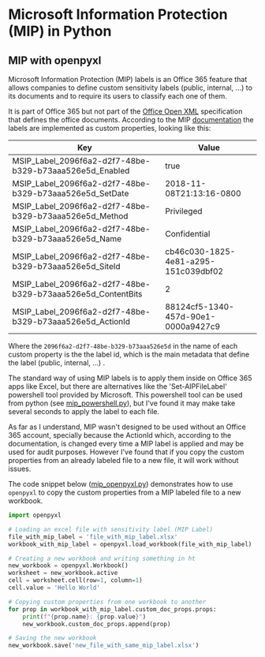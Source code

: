 # Microsoft Information Protection (MIP) in Python

## MIP with openpyxl

Microsoft Information Protection (MIP) labels is an Office 365 feature that allows companies to define custom sensitivity labels (public, internal, ...) to its documents and to require its users to classify each one of them.

It is part of Office 365 but not part of the [Office Open XML](https://en.wikipedia.org/wiki/Office_Open_XML) specification that defines the office documents. According to the MIP [documentation](https://learn.microsoft.com/en-us/information-protection/develop/concept-mip-metadata) the labels are implemented as custom properties, looking like this:

|Key                                                        |Value                               |
|-----------------------------------------------------------|------------------------------------|
|MSIP_Label_2096f6a2-d2f7-48be-b329-b73aaa526e5d_Enabled    |true
|MSIP_Label_2096f6a2-d2f7-48be-b329-b73aaa526e5d_SetDate    |2018-11-08T21:13:16-0800
|MSIP_Label_2096f6a2-d2f7-48be-b329-b73aaa526e5d_Method     |Privileged
|MSIP_Label_2096f6a2-d2f7-48be-b329-b73aaa526e5d_Name       |Confidential
|MSIP_Label_2096f6a2-d2f7-48be-b329-b73aaa526e5d_SiteId     |cb46c030-1825-4e81-a295-151c039dbf02
|MSIP_Label_2096f6a2-d2f7-48be-b329-b73aaa526e5d_ContentBits|2
|MSIP_Label_2096f6a2-d2f7-48be-b329-b73aaa526e5d_ActionId   |88124cf5-1340-457d-90e1-0000a9427c9

Where the `2096f6a2-d2f7-48be-b329-b73aaa526e5d` in the name of each custom property is the the label id, which is the main metadata that define the label (public, internal, ...) .

The standard way of using MIP labels is to apply them inside on Office 365 apps like Excel, but there are alternatives like the 'Set-AIPFileLabel' powershell tool provided by Microsoft. This powershell tool can be used from python (see [mip_powershell.py](https://github.com/brunomsantiago/mip_python/blob/main/mip_powershell.py)), but I've found it may make take several seconds to apply the label to each file.

As far as I understand, MIP wasn't designed to be used without an Office 365 account, specially because the ActionId which, according to the documentation, is changed every time a MIP label is applied and may be used for audit purposes. However I've found that if you copy the custom properties from an already labeled file to a new file, it will work without issues.

The code snippet below ([mip_openpyxl.py](https://github.com/brunomsantiago/mip_python/blob/main/mip_openpyxl.py)) demonstrates how to use `openpyxl` to copy the custom properties from a MIP labeled file to a new workbook.

```Python
import openpyxl

# Loading an excel file with sensitivity label (MIP Label)
file_with_mip_label = 'file_with_mip_label.xlsx'
workbook_with_mip_label = openpyxl.load_workbook(file_with_mip_label)

# Creating a new workbook and writing something in ht
new_workbook = openpyxl.Workbook()
worksheet = new_workbook.active
cell = worksheet.cell(row=1, column=1)
cell.value = 'Hello World'

# Copying custom properties from one workbook to another
for prop in workbook_with_mip_label.custom_doc_props.props:
    print(f"{prop.name}: {prop.value}")
    new_workbook.custom_doc_props.append(prop)

# Saving the new workbook
new_workbook.save('new_file_with_same_mip_label.xlsx')
```
